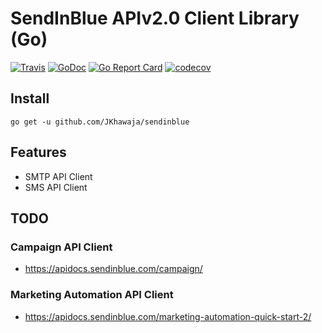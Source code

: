 # SendInBlue APIv2.0 Client Library (Go)

[![Travis](https://img.shields.io/travis/JKhawaja/sendinblue.svg)]()
[![GoDoc](https://godoc.org/github.com/JKhawaja/sendinblue?status.svg)](https://godoc.org/github.com/JKhawaja/sendinblue) [![Go Report Card](https://goreportcard.com/badge/github.com/JKhawaja/sendinblue)](https://goreportcard.com/report/github.com/JKhawaja/sendinblue)
[![codecov](https://codecov.io/gh/JKhawaja/sendinblue/branch/master/graph/badge.svg)](https://codecov.io/gh/JKhawaja/sendinblue)

## Install

`go get -u github.com/JKhawaja/sendinblue`

## Features

- SMTP API Client
- SMS API Client

## TODO

### Campaign API Client

- https://apidocs.sendinblue.com/campaign/

### Marketing Automation API Client

- https://apidocs.sendinblue.com/marketing-automation-quick-start-2/